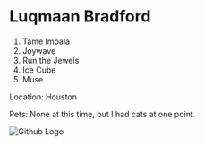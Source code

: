 # **Luqmaan Bradford**

1. Tame Impala
1. Joywave
1. Run the Jewels
1. Ice Cube
1. Muse

Location: Houston

Pets: None at this time, but I had cats at one point.

![Github Logo](/Desktop/hw-folder/CLI-101/github-logo.jpg)